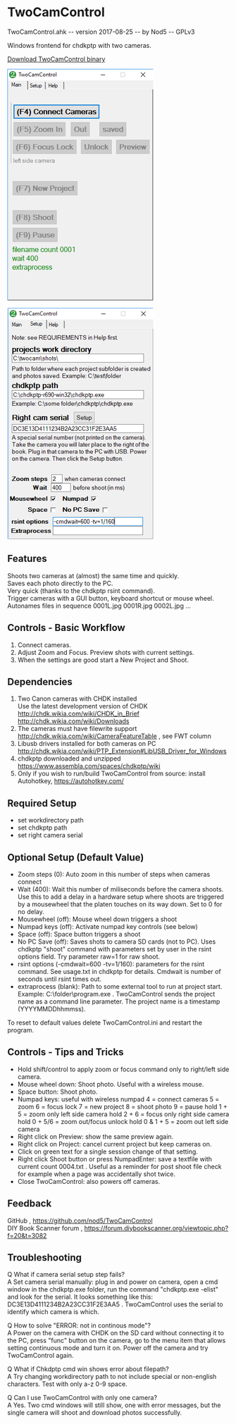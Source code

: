 # TwoCamControl

TwoCamControl.ahk -- version 2017-08-25 -- by Nod5 -- GPLv3

Windows frontend for chdkptp with two cameras.

[Download TwoCamControl binary](https://github.com/nod5/TwoCamControl/releases)


![Alt text](images/TwoCamControl1.PNG?raw=true)

![Alt text](images/TwoCamControl2.PNG?raw=true)

## Features
Shoots two cameras at (almost) the same time and quickly.  
Saves each photo directly to the PC.  
Very quick (thanks to the chdkptp rsint command).  
Trigger cameras with a GUI button, keyboard shortcut or mouse wheel.  
Autonames files in sequence 0001L.jpg 0001R.jpg 0002L.jpg ...  

## Controls - Basic Workflow
1. Connect cameras.  
2. Adjust Zoom and Focus. Preview shots with current settings.  
3. When the settings are good start a New Project and Shoot.  

## Dependencies
1. Two Canon cameras with CHDK installed  
Use the latest development version of CHDK  
http://chdk.wikia.com/wiki/CHDK_in_Brief  
http://chdk.wikia.com/wiki/Downloads  
2. The cameras must have filewrite support  
http://chdk.wikia.com/wiki/CameraFeatureTable , see FWT column  
3. Libusb drivers installed for both cameras on PC
http://chdk.wikia.com/wiki/PTP_Extension#LibUSB_Driver_for_Windows  
4. chdkptp downloaded and unzipped  
https://www.assembla.com/spaces/chdkptp/wiki  
5. Only if you wish to run/build TwoCamControl from source: install Autohotkey,  https://autohotkey.com/  

## Required Setup
- set workdirectory path
- set chdkptp path
- set right camera serial

## Optional Setup (Default Value)
- Zoom steps (0): Auto zoom in this number of steps when cameras connect
- Wait (400): Wait this number of miliseconds before the camera shoots. Use this to add a delay in a hardware setup where shoots are triggered by a mousewheel that the platen touches on its way down. Set to 0 for no delay.
- Mousewheel (off): Mouse wheel down triggers a shoot
- Numpad keys (off): Activate numpad key controls (see below)
- Space (off): Space button triggers a shoot
- No PC Save (off): Saves shots to camera SD cards (not to PC). Uses chdkptp "shoot" command with parameters set by user in the rsint options field. Try parameter raw=1 for raw shoot.
- rsint options (-cmdwait=600 -tv=1/160): parameters for the rsint command. See usage.txt in chdkptp for details. Cmdwait is number of seconds until rsint times out.
- extraprocess (blank): Path to some external tool to run at project start. Example: C:\folder\program.exe . TwoCamControl sends the project name as a command line parameter. The project name is a timestamp (YYYYMMDDhhmmss).

To reset to default values delete TwoCamControl.ini and restart the program.

## Controls - Tips and Tricks
- Hold shift/control to apply zoom or focus command only to right/left side camera.
- Mouse wheel down: Shoot photo. Useful with a wireless mouse.
- Space button: Shoot photo.
- Numpad keys: useful with wireless numpad
 4 = connect cameras
 5 = zoom
 6 = focus lock
 7 = new project
 8 = shoot photo
 9 = pause
 hold 1 + 5 = zoom only left side camera
 hold 2 + 6 = focus only right side camera
 hold 0 + 5/6 = zoom out/focus unlock
 hold 0 & 1 + 5 = zoom out left side camera
- Right click on Preview: show the same preview again.
- Right click on Project: cancel current project but keep cameras on.
- Click on green text for a single session change of that setting.
- Right click Shoot button or press NumpadEnter: save a textfile with current count 0004.txt . Useful as a reminder for post shoot file check for example when a page was accidentally shot twice.
- Close TwoCamControl: also powers off cameras.

## Feedback
GitHub , https://github.com/nod5/TwoCamControl  
DIY Book Scanner forum , https://forum.diybookscanner.org/viewtopic.php?f=20&t=3082

## Troubleshooting
Q  What if camera serial setup step fails?  
A  Set camera serial manually: plug in and power on camera, open a cmd window in the chdkptp.exe folder, run the command "chdkptp.exe -elist" and look for the serial. It looks something like this: DC3E13D4111234B2A23CC31F2E3AA5 . TwoCamControl uses the serial to identify which camera is which.

Q  How to solve "ERROR: not in continous mode"?  
A  Power on the camera with CHDK on the SD card without connecting it to the PC, press "func" button on the camera, go to the menu item that allows setting continuous mode and turn it on. Power off the camera and try TwoCamControl again.

Q  What if Chkdptp cmd win shows error about filepath?  
A  Try changing workdirectory path to not include special or non-english characters. Test with only a-z 0-9 space.

Q  Can I use TwoCamControl with only one camera?  
A  Yes. Two cmd windows will still show, one with error messages, but the single camera will shoot and download photos successfully.
